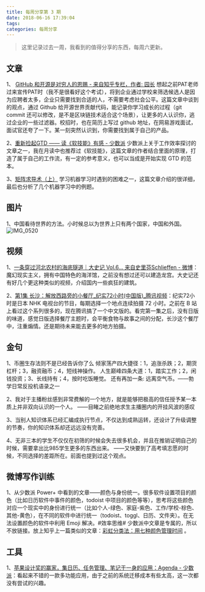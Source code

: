 ```yaml
---
title: 每周分享第 3 期
date: 2018-06-16 17:39:04
tags:
categories: 每周分享
---
```


> 这里记录过去一周，我看到的值得分享的东西，每周六更新。

## 文章
1、 [GitHub 和开源是对穷人的恩赐 - 来自知乎专栏，作者: 园长](https://zhuanlan.zhihu.com/p/37954828)
想起之前PAT老师过来宣传PAT时（我不是很看好这个考试），将到企业通过学校来筛选候选人是因为应聘者太多，企业只需要找到合适的人，不需要考虑社会公平。这篇文章中谈到的观点，通过 Github 给开源世界贡献代码，能记录你学习成长的过程（git commit 还可以修改，是不是区块链技术适合这个场景），让更多的人认识你，逃过企业的一些过滤器。校招时，也在简历上写过 github 地址，在网易游戏面试，面试官还夸了一下。某一刻突然认识到，你需要找到属于自己的产品。

2、[重新捡起GTD —— 读《软技能》有感 - 少数派](https://sspai.com/post/44946)
少数派上关于工作效率探讨的文章之一，我在月读中也推荐过《软技能》，这篇文章的作者结合里面的原理，打造了属于自己的工作流，有一定的参考意义，也可以当成是开始实现 GTD 的范本。

3、[矩阵求导术（上）](https://zhuanlan.zhihu.com/p/24709748)
学习机器学习时遇到的困难之一，这篇文章介绍的很详细，最后也分析了几个机器学习中的例题。


## 图片

1、中国看待世界的方法。小时候总以为世界上只有两个国家，中国和外国。
![IMG_0520](https://media.xiang578.com/IMG_0520.jpg)

## 视频

1、[一条穿过河北农村的海底隧道｜大史记 Vol.6... 来自史里芬Schlieffen - 微博](https://weibo.com/6525927484/GkT3eDSJV?type=comment)：魔幻现实主义，拥有中国特色的海洋馆，之前没有想过还可以建造龙宫。大史记还有好几个更这种类似的视频，介绍国内一些疯狂的建筑。

2、[第1集 长沙：解放西路旁的小餐厅_纪实72小时(中国版)_腾讯视频](https://v.qq.com/x/cover/814qe0slfkkskwk/x002699zoip.html)：纪实72小时是日本 NHK 电视台的节目，每期选择一个地点连续拍摄 72 小时。之前在 B 站上看过这个系列很多的，现在腾讯搞了一个中文版的。看完第一集之后，没有日版的味道，感觉日版选择餐厅主题时，会平衡食物与故事之间的分配，长沙这个餐厅中，注重煽情。还是期待未来能去更多的地方拍摄。

## 金句

1、币圈生存法则不是已经告诉你了么 倾家荡产四大捷径：1，追涨杀跌；2，期货杠杆；3，融资融币；4，短线神操作。 人生巅峰四条大道：1，踏实工作；2，闲钱投资；3、长线持有；4，按时吃饭睡觉。 还有再加一条: 远离空气币。——勃学日常反投机语录之一

2、我对于主播粉丝感到非常费解的一个地方，就是能够把极高的信任授予某一本质上并非双向认识的一个人。 ——目睹之前绝地求生主播圈内的开挂风波的感叹

3、当别人知识体系已经汇编成执行节点，不仅达到成熟运转，还设计了升级调整的节奏，你的知识体系却还远远没有完善。 

4、无非三本的学生不仅仅在初筛的时候会失去很多机会，并且在推销证明自己的时候，需要拿出比985学生更多的东西出来。 ——又快要到了高考填志愿的时候，不同选择的差距所在。前面也提到过这个观点。

## 微博写作训练

1、从少数派 Power+ 中看到的文章——颜色与身份统一。很多软件设置项目的颜色（比如日历软件中事件的颜色，todoist 中项目的颜色等等），思考将这些颜色对应一个现实中的身份进行统一（比如个人-绿色、家庭-紫色、工作/学校-棕色、其他-黄色），在不同的软件中进行统一（todoist、toggl、日历、文件夹）。在无法设置颜色的软件中利用 Emoji 解决。#效率思维#
少数派中文章是专属的，所以不放链接。放上知乎上一篇类似的文章：[彩虹分类法：用七种颜色管理时间](https://zhuanlan.zhihu.com/p/37343086)
。

## 工具

1、[苹果设计奖的赢家，集日历、任务管理、笔记于一身的应用：Agenda - 少数派](https://sspai.com/post/44908)：看起来不错的一款多功能应用，由于之前的系统迁移成本有些太高，这一次都没有尝试的兴趣。


